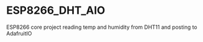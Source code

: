 # ESP8266_DHT_AIO
ESP8266 core project reading temp and humidity from DHT11 and posting to AdafruitIO
